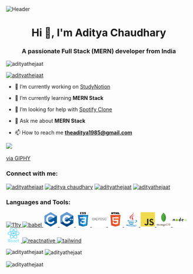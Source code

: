 ![Header](https://github.com/AdityaTheJaat/AdityaTheJaat/blob/main/header.png)
<h1 align="center">Hi 👋, I'm Aditya Chaudhary</h1>
<h3 align="center">A passionate Full Stack (MERN) developer from India</h3>


<p align="left"> <img src="https://komarev.com/ghpvc/?username=adityathejaat&label=Profile%20views&color=0e75b6&style=flat" alt="adityathejaat" /> </p>

<p align="left"> <a href="https://twitter.com/adityathejaat" target="blank"><img src="https://img.shields.io/twitter/follow/adityathejaat?logo=twitter&style=for-the-badge" alt="adityathejaat" /></a> </p>

- 🔭 I’m currently working on [StudyNotion](https://studynotion-edtech-project.vercel.app/)

- 🌱 I’m currently learning **MERN Stack**

- 🤝 I’m looking for help with [Spotify Clone](https://spotify-clone-frontend-puce.vercel.app/)

- 💬 Ask me about **MERN Stack**

- 📫 How to reach me **theaditya1985@gmail.com**

<img width="400" src="https://dribbble.com/shots/19117342-Codebase?utm_source=Clipboard_Shot&utm_campaign=kabojanowska&utm_content=Codebase&utm_medium=Social_Share&utm_source=Clipboard_Shot&utm_campaign=kabojanowska&utm_content=Codebase&utm_medium=Social_Share" > 

<p><a href="https://giphy.com/gifs/computador-gu-tecnology-bGgsc5mWoryfgKBx1u">via GIPHY</a></p>
<h3 align="left">Connect with me:</h3>
<p align="left">
<a href="https://twitter.com/adityathejaat" target="blank"><img align="center" src="https://raw.githubusercontent.com/rahuldkjain/github-profile-readme-generator/master/src/images/icons/Social/twitter.svg" alt="adityathejaat" height="30" width="40" /></a>
<a href="https://linkedin.com/in/aditya chaudhary" target="blank"><img align="center" src="https://raw.githubusercontent.com/rahuldkjain/github-profile-readme-generator/master/src/images/icons/Social/linked-in-alt.svg" alt="aditya chaudhary" height="30" width="40" /></a>
<a href="https://instagram.com/adityathejaat" target="blank"><img align="center" src="https://raw.githubusercontent.com/rahuldkjain/github-profile-readme-generator/master/src/images/icons/Social/instagram.svg" alt="adityathejaat" height="30" width="40" /></a>
<a href="https://codeforces.com/profile/adityathejaat" target="blank"><img align="center" src="https://raw.githubusercontent.com/rahuldkjain/github-profile-readme-generator/master/src/images/icons/Social/codeforces.svg" alt="adityathejaat" height="30" width="40" /></a>
</p>

<h3 align="left">Languages and Tools:</h3>
<p align="left"> <a href="https://www.11ty.dev/" target="_blank" rel="noreferrer"> <img src="https://gist.githubusercontent.com/vivek32ta/c7f7bf583c1fb1c58d89301ea40f37fd/raw/f4c85cce5790758286b8f155ef9a177710b995df/11ty.svg" alt="11ty" width="40" height="40"/> </a> <a href="https://babeljs.io/" target="_blank" rel="noreferrer"> <img src="https://www.vectorlogo.zone/logos/babeljs/babeljs-icon.svg" alt="babel" width="40" height="40"/> </a> <a href="https://www.cprogramming.com/" target="_blank" rel="noreferrer"> <img src="https://raw.githubusercontent.com/devicons/devicon/master/icons/c/c-original.svg" alt="c" width="40" height="40"/> </a> <a href="https://www.w3schools.com/cpp/" target="_blank" rel="noreferrer"> <img src="https://raw.githubusercontent.com/devicons/devicon/master/icons/cplusplus/cplusplus-original.svg" alt="cplusplus" width="40" height="40"/> </a> <a href="https://www.w3schools.com/css/" target="_blank" rel="noreferrer"> <img src="https://raw.githubusercontent.com/devicons/devicon/master/icons/css3/css3-original-wordmark.svg" alt="css3" width="40" height="40"/> </a> <a href="https://expressjs.com" target="_blank" rel="noreferrer"> <img src="https://raw.githubusercontent.com/devicons/devicon/master/icons/express/express-original-wordmark.svg" alt="express" width="40" height="40"/> </a> <a href="https://www.w3.org/html/" target="_blank" rel="noreferrer"> <img src="https://raw.githubusercontent.com/devicons/devicon/master/icons/html5/html5-original-wordmark.svg" alt="html5" width="40" height="40"/> </a> <a href="https://www.java.com" target="_blank" rel="noreferrer"> <img src="https://raw.githubusercontent.com/devicons/devicon/master/icons/java/java-original.svg" alt="java" width="40" height="40"/> </a> <a href="https://developer.mozilla.org/en-US/docs/Web/JavaScript" target="_blank" rel="noreferrer"> <img src="https://raw.githubusercontent.com/devicons/devicon/master/icons/javascript/javascript-original.svg" alt="javascript" width="40" height="40"/> </a> <a href="https://www.mongodb.com/" target="_blank" rel="noreferrer"> <img src="https://raw.githubusercontent.com/devicons/devicon/master/icons/mongodb/mongodb-original-wordmark.svg" alt="mongodb" width="40" height="40"/> </a> <a href="https://nodejs.org" target="_blank" rel="noreferrer"> <img src="https://raw.githubusercontent.com/devicons/devicon/master/icons/nodejs/nodejs-original-wordmark.svg" alt="nodejs" width="40" height="40"/> </a> <a href="https://reactjs.org/" target="_blank" rel="noreferrer"> <img src="https://raw.githubusercontent.com/devicons/devicon/master/icons/react/react-original-wordmark.svg" alt="react" width="40" height="40"/> </a> <a href="https://reactnative.dev/" target="_blank" rel="noreferrer"> <img src="https://reactnative.dev/img/header_logo.svg" alt="reactnative" width="40" height="40"/> </a> <a href="https://tailwindcss.com/" target="_blank" rel="noreferrer"> <img src="https://www.vectorlogo.zone/logos/tailwindcss/tailwindcss-icon.svg" alt="tailwind" width="40" height="40"/> </a> </p>

<p><img align="left" src="https://github-readme-stats.vercel.app/api/top-langs?username=adityathejaat&show_icons=true&locale=en&layout=compact" alt="adityathejaat" /></p>

<p>&nbsp;<img align="center" src="https://github-readme-stats.vercel.app/api?username=adityathejaat&show_icons=true&locale=en" alt="adityathejaat" /></p>

<p><img align="center" src="https://github-readme-streak-stats.herokuapp.com/?user=adityathejaat&" alt="adityathejaat" /></p>

